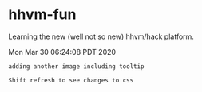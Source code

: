 # hhvm-fun
Learning the new (well not so new) hhvm/hack platform.

Mon Mar 30 06:24:08 PDT 2020

    adding another image including tooltip

    Shift refresh to see changes to css

